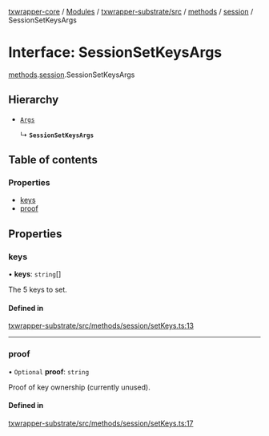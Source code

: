 [txwrapper-core](../README.md) / [Modules](../modules.md) / [txwrapper-substrate/src](../modules/txwrapper_substrate_src.md) / [methods](../modules/txwrapper_substrate_src.methods.md) / [session](../modules/txwrapper_substrate_src.methods.session.md) / SessionSetKeysArgs

# Interface: SessionSetKeysArgs

[methods](../modules/txwrapper_substrate_src.methods.md).[session](../modules/txwrapper_substrate_src.methods.session.md).SessionSetKeysArgs

## Hierarchy

- [`Args`](../modules/txwrapper_core_src.md#args)

  ↳ **`SessionSetKeysArgs`**

## Table of contents

### Properties

- [keys](txwrapper_substrate_src.methods.session.SessionSetKeysArgs.md#keys)
- [proof](txwrapper_substrate_src.methods.session.SessionSetKeysArgs.md#proof)

## Properties

### keys

• **keys**: `string`[]

The 5 keys to set.

#### Defined in

[txwrapper-substrate/src/methods/session/setKeys.ts:13](https://github.com/paritytech/txwrapper-core/blob/d3e4018/packages/txwrapper-substrate/src/methods/session/setKeys.ts#L13)

___

### proof

• `Optional` **proof**: `string`

Proof of key ownership (currently unused).

#### Defined in

[txwrapper-substrate/src/methods/session/setKeys.ts:17](https://github.com/paritytech/txwrapper-core/blob/d3e4018/packages/txwrapper-substrate/src/methods/session/setKeys.ts#L17)
